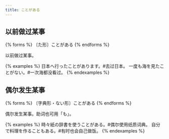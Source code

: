 ```yaml
---
title: ことがある
---
```


## 以前做过某事

{% forms %}
〔た形〕ことがある
{% endforms %}

以前做过某事。

{% examples %}
日本へ行ったことがあります。#去过日本。
一度も海を見たことがない。#一次海都没看过。
{% endexamples %}

## 偶尔发生某事

{% forms %}
〔字典形・ない形〕ことがある
{% endforms %}

偶尔发生某事。助词也可用「も」。

{% examples %}
時々紙の辞書を使うことがある。#偶尔使用纸质词典。
自分で料理を作ることもある。#有时也会自己做饭。
{% endexamples %}
